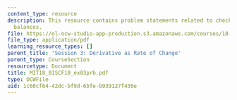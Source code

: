 ```yaml
---
content_type: resource
description: This resource contains problem statements related to checking account
  balances.
file: https://ol-ocw-studio-app-production.s3.amazonaws.com/courses/18-01sc-single-variable-calculus-fall-2010/1c60cf6442dcbf9d6bfeb939127f430e_MIT18_01SCF10_ex03prb.pdf
file_type: application/pdf
learning_resource_types: []
parent_title: 'Session 3: Derivative as Rate of Change'
parent_type: CourseSection
resourcetype: Document
title: MIT18_01SCF10_ex03prb.pdf
type: OCWFile
uid: 1c60cf64-42dc-bf9d-6bfe-b939127f430e
---
```

